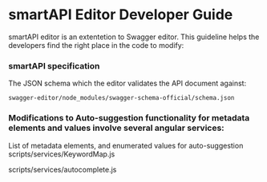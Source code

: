# smartAPI Editor Developer Guide

smartAPI editor is an extentetion to Swagger editor. This guideline helps the developers find the right place in the code to modify: 


### smartAPI specification
The JSON schema which the editor validates the API document against:
```shell
swagger-editor/node_modules/swagger-schema-official/schema.json
```
### Modifications to Auto-suggestion functionality for metadata elements and values involve several angular services:
List of metadata elements, and enumerated values for auto-suggestion 
  scripts/services/KeywordMap.js
  
  scripts/services/autocomplete.js



